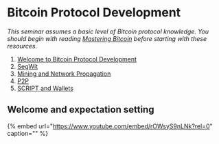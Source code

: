 # Bitcoin Protocol Development

_This seminar assumes a basic level of Bitcoin protocol knowledge. You should begin with reading_ [_Mastering Bitcoin_](https://github.com/bitcoinbook/bitcoinbook) _before starting with these resources._

1. [Welcome to Bitcoin Protocol Development](welcome-to-the-bitcoin-protocol.md)
2. [SegWit](segwit.md)
3. [Mining and Network Propagation](mining-network-prop.md)
4. [P2P](p2p.md)
5. [SCRIPT and Wallets](script-wallets.md)

## Welcome and expectation setting

{% embed url="https://www.youtube.com/embed/rOWsyS9nLNk?rel=0" caption="" %}
